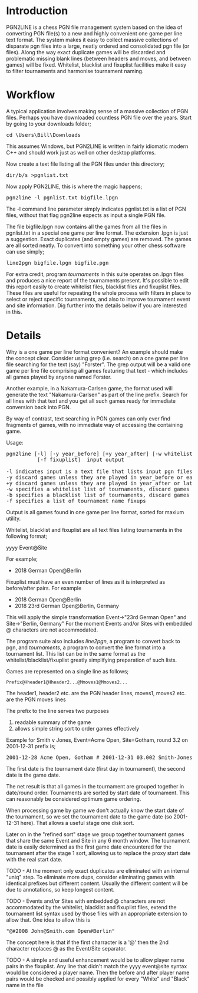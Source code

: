 Introduction
============

PGN2LINE is a chess PGN file management system based on the idea of converting PGN file(s)
to a new and highly convenient one game per line text format. The system makes
it easy to collect massive collections of disparate pgn files into a large,
neatly ordered and consolidated pgn file (or files). Along the way exact
duplicate games will be discarded and problematic missing blank lines (between
headers and moves, and between games) will be fixed. Whitelist, blacklist and
fixuplist facilities make it easy to filter tournaments and harmonise
tournament naming.

Workflow
========

A typical application involves making sense of a massive collection of PGN files.
Perhaps you have downloaded countless PGN file over the years. Start by going to
your downloads folder;

<pre>
cd \Users\Bill\Downloads
</pre>

This assumes Windows, but PGN2LINE is written in fairly idiomatic modern C++ and
should work just as well on other desktop platforms.

Now create a text file listing all the PGN files under this directory;

<pre>
dir/b/s >pgnlist.txt
</pre>

Now apply PGN2LINE, this is where the magic happens;

<pre>
pgn2line -l pgnlist.txt bigfile.lpgn
</pre>

The -l command line parameter simply indicates pgnlist.txt is a list of PGN
files, without that flag pgn2line expects as input a single PGN file.

The file bigfile.lpgn now contains all the games from all the files in pgnlist.txt
in a special one game per line format. The extension .lpgn is just a suggestion.
Exact duplicates (and empty games) are removed. The games are all sorted neatly.
To convert into something your other chess software can use simply;

<pre>
line2pgn bigfile.lpgn bigfile.pgn
</pre>

For extra credit, program *tournaments* in this suite operates on .lpgn files
and produces a nice report of the tournaments present. It's possible to edit
this report easily to create whitelist files, blacklist files and fixuplist
files. These files are useful for repeating the whole process with filters
in place to select or reject specific tournaments, and also to improve tournament
event and site information. Dig further into the details below if you are
interested in this.

Details
=======

Why is a one game per line format convenient? An example should make the concept
clear. Consider using grep (i.e. search) on a one game per line file searching
for the text (say) "Forster". The grep output will be a valid one game per line
file comprising all games featuring that text - which includes all games played
by anyone named Forster.

Another example, in a Nakamura-Carlsen game, the format used will generate the
text "Nakamura-Carlsen" as part of the line prefix. Search for all lines with
that text and you get all such games ready for immediate conversion back into PGN.

By way of contrast, text searching in PGN games can only ever find fragments of
games, with no immediate way of accessing the containing game.

Usage:

<pre>
pgn2line [-l] [-y year_before] [+y year_after] [-w whitelist | -b blacklist]
		  [-f fixuplist]  input output

-l indicates input is a text file that lists input pgn files (else input is a pgn file)
-y discard games unless they are played in year_before or earlier
+y discard games unless they are played in year_after or later
-w specifies a whitelist list of tournaments, discard games not from these tournaments
-b specifies a blacklist list of tournaments, discard games from these tournaments
-f specifies a list of tournament name fixups
</pre>

Output is all games found in one game per line format, sorted for maxium utility.

Whitelist, blacklist and fixuplist are all text files listing tournaments in the 
following format;

yyyy Event@Site

For example;

-	2018 German Open@Berlin

Fixuplist must have an even number of lines as it is interpreted as before/after pairs.
For example

-	2018 German Open@Berlin
-	2018 23rd German Open@Berlin, Germany

This will apply the simple transformation Event->"23rd German Open" and Site->"Berlin, Germany"
For the moment Events and/or Sites with embedded @ characters are not accommodated.

The program suite also includes *line2pgn*, a program to convert back to pgn, and *tournaments*,
a program to convert the line format into a tournament list. This list can be
in the same format as the whitelist/blacklist/fixuplist greatly simplifying preparation of
such lists.

Games are represented on a single line as follows;

	Prefix@Hheader1@Hheader2...@Mmoves1@Mmoves2...

The header1, header2 etc. are the PGN header lines, moves1, moves2 etc. are the PGN
moves lines

The prefix to the line serves two purposes
1) readable summary of the game
2) allows simple string sort to order games effectively

Example for Smith v Jones, Event=Acme Open, Site=Gotham, round 3.2 on 2001-12-31 prefix is;
<pre>
2001-12-28 Acme Open, Gotham # 2001-12-31 03.002 Smith-Jones
</pre>

The first date is the tournament date (first day in tournament), the second date is the
game date.

The net result is that all games in the tournament are grouped together in date/round
order. Tournaments are sorted by start date of tournament. This can reasonably be
considered optimum game ordering.

When processing game by game we don't actually know the start date of the tournament,
so we set the tournament date to the game date (so 2001-12-31 here). That allows a
useful stage one disk sort.

Later on in the "refined sort" stage we group together tournament games that share
the same Event and Site in any 6 month window. The tournament date is easily determined
as the first game date encountered for the tournament after the stage 1 sort, allowing
us to replace the proxy start date with the real start date.

TODO - At the moment only exact duplicates are eliminated with an internal "uniq" step.
To eliminate more dups, consider eliminating games with identical prefixes but different
content. Usually the different content will be due to annotations, so keep longest content.

TODO - Events and/or Sites with embedded @ characters are not accommodated by the
whitelist, blacklist and fixuplist files, extend the tournament list syntax used by
those files with an appropriate extension to allow that. One idea to allow this is
<pre>
"@#2008 John@Smith.com Open#Berlin"
</pre>
The concept here is that if the first charracter is a '@' then the 2nd character
replaces @ as the Event/Site separator.

TODO - A simple and useful enhancement would be to allow player name pairs in the
fixuplist.  Any line that didn't match the yyyy event@site syntax would be considered
a player name. Then the before and after player name pairs would be checked and
possibly applied for every "White" and "Black" name in the file
